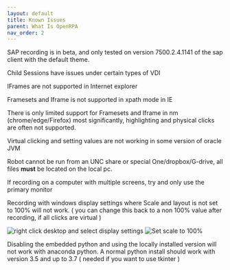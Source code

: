 ```yaml
---
layout: default
title: Known Issues
parent: What Is OpenRPA
nav_order: 2
---
```

SAP recording is in beta, and only tested on version 7500.2.4.1141 of the sap client with the default theme.

Child Sessions have issues under certain types of VDI

IFrames are not supported in Internet explorer

Framesets and Iframe is not supported in xpath mode in IE

There is only limited support for Framesets and Iframe in nm (chrome/edge/Firefox) most significantly, highlighting and physical clicks are often not supported.

Virtual clicking and setting values are not working in some version of oracle JVM

Robot cannot be run from an UNC share or special One/dropbox/G-drive, all files **must** be located on the local pc.

If recording on a computer with multiple screens, try and only use the primary monitor

Recording with windows display settings where Scale and layout is not set to 100% will not work.
( you can change this back to a non 100% value after recording, if all clicks are virtual )

![right click desktop and select display settings](https://github.com/open-rpa/openrpa/raw/master/docs/img/dpi1.png)
![Set scale to 100%](https://github.com/open-rpa/openrpa/raw/master/docs/img/dpi2.png)

Disabling the embedded python and using the locally installed version will not work with anaconda python. 
A normal python install should work with version 3.5 and up to 3.7 ( needed if you want to use tkinter )